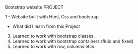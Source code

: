 Bootstrap website PROJECT

1 - Website built with Html, Css and bootstrap

* What did I learn from this Project

3. Learned to work with bootstrap classes.
4. Learned to work with bootstrap containers (fluid and fixed)
5. Learned to work with row, columns etcs
